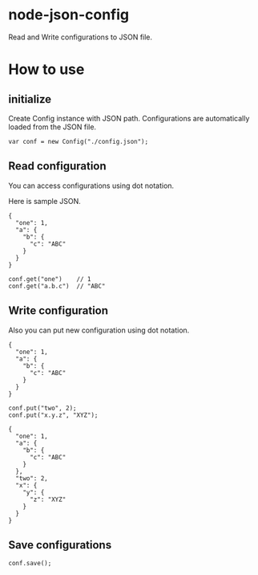 # node-json-config
Read and Write configurations to JSON file.

# How to use

## initialize

Create Config instance with JSON path.
Configurations are automatically loaded from the JSON file.

```
var conf = new Config("./config.json");
```

## Read configuration

You can access configurations using dot notation.

Here is sample JSON.

```
{
  "one": 1,
  "a": {
    "b": {
	  "c": "ABC"
	}
  }
}
```

```
conf.get("one")    // 1
conf.get("a.b.c")  // "ABC"
```

## Write configuration

Also you can put new configuration using dot notation.

```
{
  "one": 1,
  "a": {
    "b": {
	  "c": "ABC"
	}
  }
}
```

```
conf.put("two", 2);
conf.put("x.y.z", "XYZ");
```

```
{
  "one": 1,
  "a": {
    "b": {
	  "c": "ABC"
	}
  },
  "two": 2,
  "x": {
    "y": {
	  "z": "XYZ"
	}
  }
}
```

## Save configurations

```
conf.save();
```

